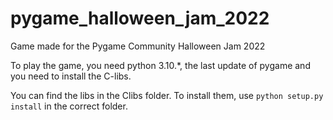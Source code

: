 # pygame_halloween_jam_2022
Game made for the Pygame Community Halloween Jam 2022



To play the game, you need python 3.10.*, the last update of pygame and you need to install the C-libs.

You can find the libs in the Clibs folder.
To install them, use `python setup.py install` in the correct folder.
